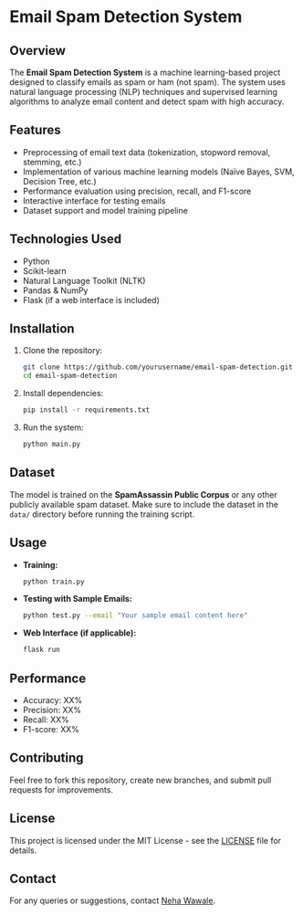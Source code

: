 # Email Spam Detection System

## Overview
The **Email Spam Detection System** is a machine learning-based project designed to classify emails as spam or ham (not spam). The system uses natural language processing (NLP) techniques and supervised learning algorithms to analyze email content and detect spam with high accuracy.

## Features
- Preprocessing of email text data (tokenization, stopword removal, stemming, etc.)
- Implementation of various machine learning models (Naïve Bayes, SVM, Decision Tree, etc.)
- Performance evaluation using precision, recall, and F1-score
- Interactive interface for testing emails
- Dataset support and model training pipeline

## Technologies Used
- Python
- Scikit-learn
- Natural Language Toolkit (NLTK)
- Pandas & NumPy
- Flask (if a web interface is included)

## Installation
1. Clone the repository:
   ```bash
   git clone https://github.com/yourusername/email-spam-detection.git
   cd email-spam-detection
   ```
2. Install dependencies:
   ```bash
   pip install -r requirements.txt
   ```
3. Run the system:
   ```bash
   python main.py
   ```

## Dataset
The model is trained on the **SpamAssassin Public Corpus** or any other publicly available spam dataset. Make sure to include the dataset in the `data/` directory before running the training script.

## Usage
- **Training:**
  ```bash
  python train.py
  ```
- **Testing with Sample Emails:**
  ```bash
  python test.py --email "Your sample email content here"
  ```
- **Web Interface (if applicable):**
  ```bash
  flask run
  ```

## Performance
- Accuracy: XX%
- Precision: XX%
- Recall: XX%
- F1-score: XX%

## Contributing
Feel free to fork this repository, create new branches, and submit pull requests for improvements.

## License
This project is licensed under the MIT License - see the [LICENSE](LICENSE) file for details.

## Contact
For any queries or suggestions, contact [Neha Wawale](mailto:your-email@example.com).

